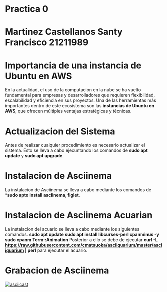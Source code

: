 # Practica 0
# Martinez Castellanos Santy Francisco 21211989
# Importancia de una instancia de Ubuntu en AWS

En la actualidad, el uso de la computación en la nube se ha vuelto fundamental para empresas y desarrolladores que requieren flexibilidad, escalabilidad y eficiencia en sus proyectos. Una de las herramientas más importantes dentro de este ecosistema son las **instancias de Ubuntu en AWS**, que ofrecen múltiples ventajas estratégicas y técnicas.

# Actualizacion del Sistema 
Antes de realizar cualquier procedimiento es necesario actualizar el sistema.
Esto se lleva a cabo ejecuntando los comandos de **sudo apt update** y **sudo apt upgrade**.

# Instalacion de Asciinema
La instalacion de Asciinema se lleva a cabo mediante los comandos de ***sudo apto install asciinema, figlet**.

# Instalacion de Asciinema Acuarian 
La instalacion del acuario se lleva a cabo mediante los siguientes comandos. 
**sudo apt update**
**sudo apt install libcurses-perl cpanminus -y**
**sudo cpanm Term::Animation**
Posterior a ello se debe de ejecutar **curl -L https://raw.githubusercontent.com/cmatsuoka/asciiquarium/master/asciiquarium | perl** para ejecutar el acuario.

# Grabacion de Asciinema 
[![asciicast](https://asciinema.org/a/IT9ytRQFi7fgKR8GGCH6eLgYY.svg)](https://asciinema.org/a/IT9ytRQFi7fgKR8GGCH6eLgYY)


